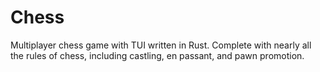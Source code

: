 # Chess
Multiplayer chess game with TUI written in Rust.
Complete with nearly all the rules of chess, including castling, en passant, and pawn promotion.